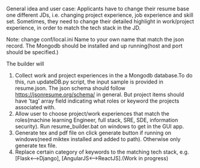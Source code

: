 General idea and user case:
Applicants have to change their resume base one different JDs, i.e. changing project experience, job experience and skill set.
Sometimes, they need to change their detailed highlight in work/project experience, in order to match the tech stack in the JD.

Note: change conf/local.ini Name to your own name that match the json record.
The Mongodb should be installed and up running(host and port should be specified.)

The builder will
1. Collect work and project experiences in the a Mongodb database.To do this, run updateDB.py script, the input sample is provided in resume.json. The json schema should follow https://jsonresume.org/schema/  in general. But project items should have 'tag' array field indicating what roles or keyword the projects associated with.
2. Allow user to choose project/work experiences that match the roles(machine learning Engineer, full stack, SRE, SDE, information security). Run resume_builder.bat on windows to get in the GUI app.
3. Generate tex and pdf file on click generate button if running on windows(need miktex installed and added to path). Otherwise only generate tex file.
4. Replace certain category of keywords to the matching tech stack, e.g. [Flask<-->Django], [AngularJS<-->ReactJS].(Work in progress)
